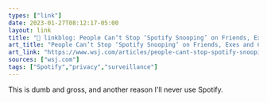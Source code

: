 ```yaml
---
types: ["link"]
date: 2023-01-27T08:12:17-05:00
layout: link
title: "🔗 linkblog: People Can’t Stop ‘Spotify Snooping’ on Friends, Exes and Crushes - WSJ'"
art_title: "People Can’t Stop ‘Spotify Snooping’ on Friends, Exes and Crushes - WSJ"
art_link: "https://www.wsj.com/articles/people-cant-stop-spotify-snooping-on-friends-exes-and-crushes-11674784904?mod=rss_Technology"
sources: ["wsj.com"]
tags: ["Spotify","privacy","surveillance"]
---
```

This is dumb and gross, and another reason I'll never use Spotify.  
 
